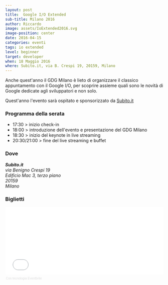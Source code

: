 ```yaml
---
layout: post
title:  Google I/O Extended
sub-title: Milano 2016
author: Riccardo
image: assets/IoExtended2016.svg
image-position: center
date: 2016-04-15
categories: eventi
tags: io extended 
level: beginner
target: developer
when: 18 Maggio 2016
where: Subito.it, via B. Crespi 19, 20159, Milano 
---
```


Anche quest'anno il GDG Milano è lieto di organizzare il classico appuntamento con il Google I/O, per scoprire assieme quali sono le novità di Google dedicate agli sviluppatori e non solo.


Quest'anno l'evento sarà ospitato e sponsorizzato da [Subito.it](http://www.subito.it/info/about.htm)


### Programma della serata

 - 17:30 > inizio check-in
 - 18:00 > introduzione dell'evento e presentazione del GDG Milano
 - 18:30 > inizio del keynote in live streaming
 - 20:30/21:00 > fine del live streaming e buffet

### Dove

<address>
<strong>Subito.it</strong><br>
via Benigno Crespi 19<br> 
Edificio Mac 3, terzo piano<br>
20159<br> 
Milano
</address>

### Biglietti

<div style="width:100%; text-align:left;" ><iframe  src="//eventbrite.it/tickets-external?eid=24483487771&ref=etckt" frameborder="0" height="214" width="100%" vspace="0" hspace="0" marginheight="5" marginwidth="5" scrolling="auto" allowtransparency="true"></iframe><div style="font-family:Helvetica, Arial; font-size:10px; padding:5px 0 5px; margin:2px; width:100%; text-align:left;" ><a class="powered-by-eb" style="color: #dddddd; text-decoration: none;" target="_blank" href="http://www.eventbrite.it/r/etckt">Con tecnologia Eventbrite</a></div></div>